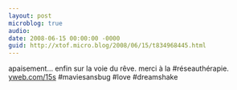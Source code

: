 ```yaml
---
layout: post
microblog: true
audio: 
date: 2008-06-15 00:00:00 -0000
guid: http://xtof.micro.blog/2008/06/15/t834968445.html
---
```

apaisement... enfin sur la voie du rêve. merci à la #réseauthérapie. [yweb.com/15s](http://yweb.com/15s)  #maviesansbug #love #dreamshake
